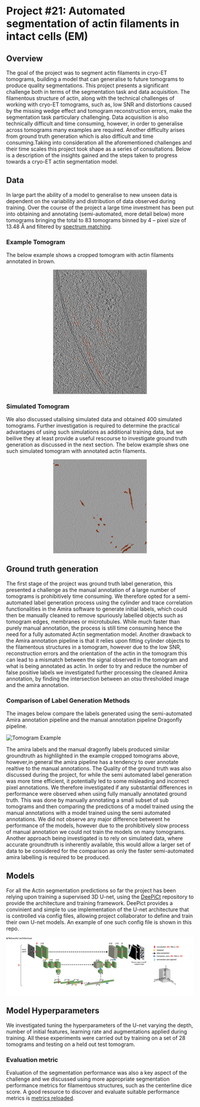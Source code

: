 # Project #21: Automated segmentation of actin filaments in intact cells (EM)

## Overview

The goal of the project was to segment actin filaments in cryo-ET tomograms, building a model that can generalise to future tomograms to produce quality segmentations. This project presents a significant challenge both in terms of the segmentation task and data acquisition. The filamentous structure of actin, along with the technical challenges of working with cryo-ET tomograms, such as, low SNR and distortions caused by the missing wedge effect and tomogram reconstruction errors, make the segmentation task particulary challenging. Data acquisition is also technically difficult and time consuming, however, in order to generalise across tomograms many examples are required. Another difficulty arises from ground truth generation which is also difficult and time consuming.Taking into consideration all the aforementioned challenges and their time scales this project took shape as a series of consultations. Below is a description of the insights gained and the steps taken to progress towards a cryo-ET actin segmentation model.

## Data

In large part the ability of a model to generalise to new unseen data is dependent on the variability and distribution of data observed during training. Over the course of the project a large time investment has been put into obtaining and annotating (semi-automated, more detail below) more tomograms bringing the total to 83 tomograms binned by 4 – pixel size of 13.48 Å and filtered by [spectrum matching](https://github.com/ZauggGroup/DeePiCt/tree/main/spectrum_filter).

### Example Tomogram

The below example shows a cropped tomogram with actin filaments annotated in brown.

<div style="display: flex; justify-content: center;">

<img src="./ims/Tomogram_example.png" style="width: 50%; display: block; margin: auto;" alt="Tomogram Example"/>

</div>


### Simulated Tomogram

We also discussed utalising simulated data and obtained 400 simulated tomograms. Further investigation is required to determine the practical advantages of using such simulations as additional training data, but we beilive they at least provide a useful rescourse to investigate ground truth generation as discussed in the next section. The below example shws one such simulated tomogram with annotated actin filaments.

<div style="display: flex; justify-content: center;">

<img src="./ims/simulated_tomogram.png" style="width: 50%; display: block; margin: auto;" alt="simulated tomogram"/>

</div>

## Ground truth generation

The first stage of the project was ground truth label generation, this presented a challenge as the manual annotation of a large number of tomograms is prohibitively time consuming. We therefore opted for a semi-automated label generation process using the cylinder and trace correlation functionalities in the Amira software to generate initial labels, which could then be manually cleaned to remove spuriously labelled objects such as tomogram edges, membranes or microtubules. While much faster than purely manual annotation, the process is still time consuming hence the need for a fully automated Actin segmentation model. Another drawback to the Amira annotation pipeline is that it relies upon fitting cylinder objects to the filamentous structures in a tomogram, however due to the low SNR, reconstruction errors and the orientation of the actin in the tomogram this can lead to a mismatch between the signal observed in the tomogram and what is being annotated as actin. In order to try and reduce the number of false positive labels we investigated further processing the cleaned Amira annotation, by finding the intersection between an otsu thresholded image and the amira annotation.


### Comparison of Label Generation Methods

The images below compare the labels generated using the semi-automated Amira annotation pipeline and the manual annotation pipeline Dragonfly pipeline. 

<div style="display: flex; justify-content: center;">

<img src="./ims/actin_labels.svg" style="width: 100%; display: block; margin: auto;" alt="Tomogram Example"/>

</div>

The amira labels and the manual dragonfly labels produced similar groundtruth as highlilghted in the example cropped tomograms above, however,in general the amira pipeline has a tendency to over annotate realtive to the manual annotations. The Quality of the ground truth was also discussed during the project, for while the semi automated label generation was more time efficient, it potentially led to some misleading and incorrect pixel annotations. We therefore investigated if any substantial differences in performance were observed when using fully manually annotated ground truth. This was done by manually annotating a small subset of sub tomograms and then comparing the predictions of a model trained using the manual annotations with a model trained using the semi automated annotations. We did not observe any major difference betweent he performance of the models, however due to the prohibitively slow process of manual annotation we could not train the models on many tomograms. Another approach being investigated is to rely on simulated data, where accurate groundtruth is inherently available, this would allow a larger set of data to be considered for the comparison as only the faster semi-automated amira labelling is required to be produced.


## Models

For all the Actin segmentation predictions so far the project has been relying upon training a supervised 3D U-net, using the [DeePiCt](https://github.com/ZauggGroup/DeePiCt) repository to provide the architecture and training framework. DeePict provides a convinient and simple to use implementation of the U-net architecture that is controlled via config files, allowing project collaborator to define and train their own U-net models. An example of one such config file is shown in this repo.

<div style="display: flex; justify-content: center;">

<img src="./ims/Deepict.svg" style="width: 100%; display: block; margin: auto;" alt="DeePict Unet"/>

</div>

## Model Hyperparameters

We investigated tuning the hyperparameters of the U-net varying the depth, number of initial features, learning rate and augmentations applied during training. All these experiments were carried out by training on a set of 28 tomograms and testing on a held out test tomogram. 


### Evaluation metric
Evaluation of the segmentation performance was also a key aspect of the challenge and we discussed using more appropriate segmentation performance metrics for filamentous structures, such as the centerline dice score. A good resource to discover and evaluate suitable performance metrics is [metrics reloaded](https://metrics-reloaded.dkfz.de/).







